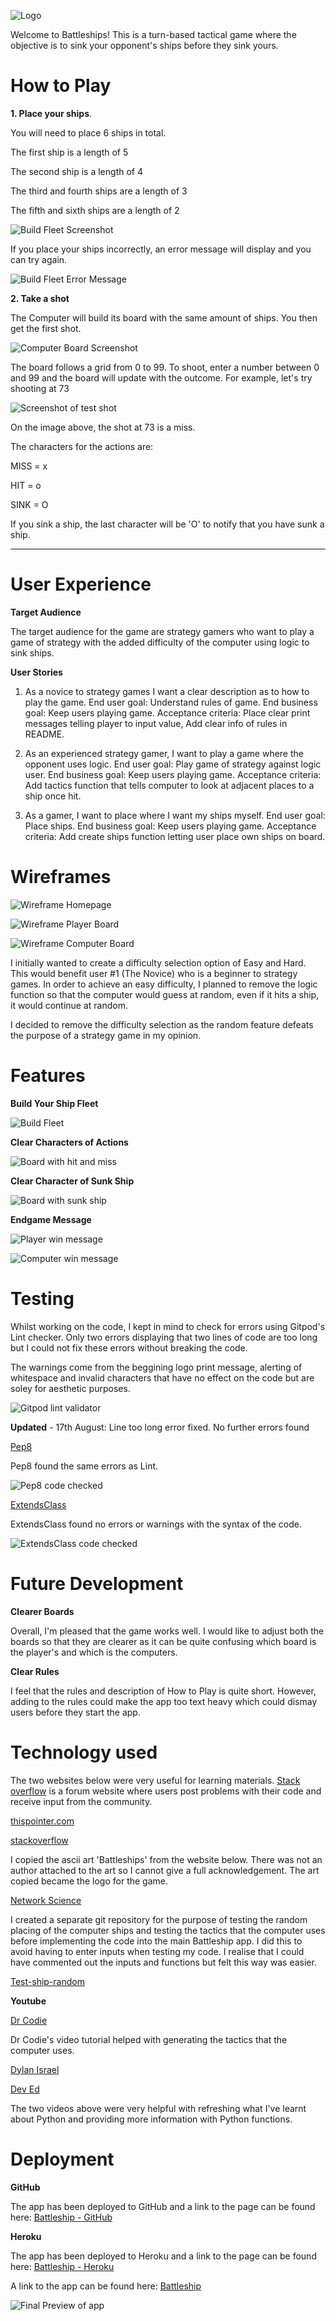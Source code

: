 ![Logo](images/Logo.png)

Welcome to Battleships! This is a turn-based tactical game where the objective is to sink your opponent's ships before they sink yours.

# How to Play

**1. Place your ships**.

You will need to place 6 ships in total.

The first ship is a length of 5

The second ship is a length of 4

The third and fourth ships are a length of 3

The fifth and sixth ships are a length of 2

![Build Fleet Screenshot](images/Build-fleet.png)

If you place your ships incorrectly, an error message will display and you can try again.

![Build Fleet Error Message](images/ship-build-error.png)

**2. Take a shot** 

The Computer will build its board with the same amount of ships. You then get the first shot.

![Computer Board Screenshot](images/computer-board.png)

The board follows a grid from 0 to 99. To shoot, enter a number between 0 and 99 and the board will update with the outcome. For example, let's try shooting at 73

![Screenshot of test shot](images/test-shot.png)

On the image above, the shot at 73 is a miss.

The characters for the actions are:

MISS = x

HIT = o

SINK = O

If you sink a ship, the last character will be 'O' to notify that you have sunk a ship.
___

# User Experience

**Target Audience**

The target audience for the game are strategy gamers who want to play a game of strategy with the added difficulty of the computer using logic to sink ships.

**User Stories**

1. As a novice to strategy games I want a clear description as to how to play the game. End user goal: Understand rules of game. End business goal: Keep users playing game. Acceptance criteria: Place clear print messages telling player to input value, Add clear info of rules in README.

2. As an experienced strategy gamer, I want to play a game where the opponent uses logic. End user goal: Play game of strategy against logic user. End business goal: Keep users playing game. Acceptance criteria: Add tactics function that tells computer to look at adjacent places to a ship once hit.

3. As a gamer, I want to place where I want my ships myself. End user goal: Place ships. End business goal: Keep users playing game. Acceptance criteria: Add create ships function letting user place own ships on board.

# Wireframes

![Wireframe Homepage](images/wireframe-homepage.png)

![Wireframe Player Board](images/wireframe-playerboard.png)

![Wireframe Computer Board](images/wireframe-computerboard.png)

I initially wanted to create a difficulty selection option of Easy and Hard. This would benefit user #1 (The Novice) who is a beginner to strategy games. In order to achieve an easy difficulty, I planned to remove the logic function so that the computer would guess at random, even if it hits a ship, it would continue at random.

I decided to remove the difficulty selection as the random feature defeats the purpose of a strategy game in my opinion.

# Features

**Build Your Ship Fleet**

![Build Fleet](images/Build-fleet.png)

**Clear Characters of Actions**

![Board with hit and miss](images/icons.png)

**Clear Character of Sunk Ship**

![Board with sunk ship](images/sunkship.png)

**Endgame Message**

![Player win message](images/player-win.png)

![Computer win message](images/computer-win.png)

# Testing

Whilst working on the code, I kept in mind to check for errors using Gitpod's Lint checker. Only two errors displaying that two lines of code are too long but I could not fix these errors without breaking the code.

The warnings come from the beggining logo print message, alerting of whitespace and invalid characters that have no effect on the code but are soley for aesthetic purposes.

![Gitpod lint validator](images/testing-error.png)

**Updated** - 17th August: Line too long error fixed. No further errors found

[Pep8](http://pep8online.com/)

Pep8 found the same errors as Lint.

![Pep8 code checked](images/pep8.png)

[ExtendsClass](https://extendsclass.com/python-tester.html)

ExtendsClass found no errors or warnings with the syntax of the code.

![ExtendsClass code checked](images/extendsclass.png)

# Future Development

**Clearer Boards**

Overall, I'm pleased that the game works well. I would like to adjust both the boards so that they are clearer as it can be quite confusing which board is the player's and which is the computers.

**Clear Rules**

I feel that the rules and description of How to Play is quite short. However, adding to the rules could make the app too text heavy which could dismay users before they start the app.

# Technology used

The two websites below were very useful for learning materials. [Stack overflow](https://stackoverflow.com/) is a forum website where users post problems with their code and receive input from the community.

[thispointer.com](https://thispointer.com/)

[stackoverflow](https://stackoverflow.com/)

I copied the ascii art 'Battleships' from the website below. There was not an author attached to the art so I cannot give a full acknowledgement. The art copied became the logo for the game.

[Network Science](http://www.network-science.de/ascii/)

I created a separate git repository for the purpose of testing the random placing of the computer ships and testing the tactics that the computer uses before implementing the code into the main Battleship app. I did this to avoid having to enter inputs when testing my code. I realise that I could have commented out the inputs and functions but felt this way was easier.

[Test-ship-random](https://github.com/mattm1346/test-ship-random) 

**Youtube**

[Dr Codie](https://www.youtube.com/channel/UCFH0iZlolP0HiJOUuDxihqg)

Dr Codie's video tutorial helped with generating the tactics that the computer uses.

[Dylan Israel](https://www.youtube.com/channel/UC5Wi_NYysX-LfcqT3Hq9Faw)

[Dev Ed](https://www.youtube.com/channel/UClb90NQQcskPUGDIXsQEz5Q)

The two videos above were very helpful with refreshing what I've learnt about Python and providing more information with Python functions.

# Deployment

**GitHub**

The app has been deployed to GitHub and a link to the page can be found here: [Battleship - GitHub](https://github.com/mattm1346/Battleship)

**Heroku**

The app has been deployed to Heroku and a link to the page can be found here: [Battleship - Heroku](https://dashboard.heroku.com/apps/battleships-python)

A link to the app can be found here: [Battleship](https://battleships-python.herokuapp.com/)

![Final Preview of app](images/deployed.png)